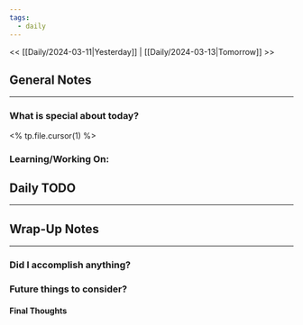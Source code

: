 ```yaml
---
tags:
  - daily
---
```

<< [[Daily/2024-03-11|Yesterday]] |  [[Daily/2024-03-13|Tomorrow]] >>

## General Notes
---
### What is special about today?
<% tp.file.cursor(1) %>

### Learning/Working On:



## Daily TODO
---




## Wrap-Up Notes
---
### Did I accomplish anything?
### Future things to consider?
#### Final Thoughts

